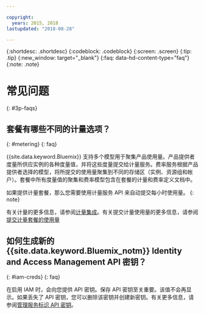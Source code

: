 ```yaml
---

copyright:
  years: 2015, 2018
lastupdated: "2018-08-28"

---
```


{:shortdesc: .shortdesc}
{:codeblock: .codeblock}
{:screen: .screen}
{:tip: .tip}
{:new_window: target="_blank"}
{:faq: data-hd-content-type="faq"}
{:note: .note}

# 常见问题
{: #3p-faqs}

## 套餐有哪些不同的计量选项？
{: #metering}
{: faq}

{{site.data.keyword.Bluemix}} 支持多个模型用于聚集产品使用量。产品提供者度量所供应实例的各种度量值，并将这些度量提交给计量服务。费率服务根据产品提供者选择的模型，将所提交的使用量聚集到不同的存储区（实例、资源组和帐户）。套餐中所有度量值的聚集和费率模型包含在套餐的计量和费率定义文档中。

如果提供计量套餐，那么您需要使用计量服务 API 来自动提交每小时使用量。
{: note}

有关计量的更多信息，请参阅[计量集成](/docs/third-party/metering.html#meteringintera)。有关提交计量使用量的更多信息，请参阅[提交计量套餐的使用量](/docs/third-party/submitusage.html#submitusage)

## 如何生成新的 {{site.data.keyword.Bluemix_notm}} Identity and Access Management API 密钥？
{: #iam-creds}
{: faq}

在启用 IAM 时，会向您提供 API 密钥。保存 API 密钥至关重要。该值不会再显示。如果丢失了 API 密钥，您可以删除该密钥并创建新密钥。有关更多信息，请参阅[管理服务标识 API 密钥](/docs/iam/serviceid_keys.html#serviceidapikeys)。 


